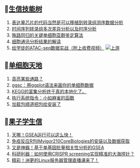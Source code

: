## 📝[生信技能树](https://github.com/ixxmu/mp_duty/issues?q=label%3A%E7%94%9F%E4%BF%A1%E6%8A%80%E8%83%BD%E6%A0%91+is%3Aclosed)
<!-- 1issueTable -->

1. [表达量芯片的代码当然是可以移植到转录组测序数据分析](https://github.com/ixxmu/mp_duty/issues/4066) 
2. [时间序列转录组多次差异分析以及时序分析](https://github.com/ixxmu/mp_duty/issues/4064) 
3. [殊路同归的关键单细胞亚群鉴定算法](https://github.com/ixxmu/mp_duty/issues/4050) 
4. [细胞通讯分析结果的解读](https://github.com/ixxmu/mp_duty/issues/4047) 
5. [给学徒的ATAC-seq数据实战（附上收费视频）](https://github.com/ixxmu/mp_duty/issues/4043) [![上游](https://img.shields.io/github/labels/ixxmu/mp_duty/上游)](https://github.com/ixxmu/mp_duty/labels/上游)
<!-- 1issueTable -->
## 📝[单细胞天地](https://github.com/ixxmu/mp_duty/issues?q=label%3A%E5%8D%95%E7%BB%86%E8%83%9E%E5%A4%A9%E5%9C%B0+is%3Aclosed)
<!-- 2issueTable -->

1. [高亮某些通路？](https://github.com/ixxmu/mp_duty/issues/4060) 
2. [ggsc：用ggplot语法来画你的单细胞数据](https://github.com/ixxmu/mp_duty/issues/4021) 
3. [KEGG的富集分析终于真的本地化了。](https://github.com/ixxmu/mp_duty/issues/4013) 
4. [执行系统指令：小如麻雀的函数](https://github.com/ixxmu/mp_duty/issues/3960) 
5. [加载包顺道把包给安装了](https://github.com/ixxmu/mp_duty/issues/3933) 
<!-- 2issueTable -->

## 📝[果子学生信](https://github.com/ixxmu/mp_duty/issues?q=label%3A%E6%9E%9C%E5%AD%90%E5%AD%A6%E7%94%9F%E4%BF%A1+is%3Aclosed)
<!-- 3issueTable -->

1. [天哪！GSEA运行可以这么快！](https://github.com/ixxmu/mp_duty/issues/3953) 
2. [免疫反应R包IMvigor210CoreBiologies的安装以及数据获取](https://github.com/ixxmu/mp_duty/issues/3795) 
3. [又是神器！基于单基因批量相关性分析的GSEA](https://github.com/ixxmu/mp_duty/issues/3772) 
4. [科研利器：如何使用CRISPR screening实现精准的大海捞针？](https://github.com/ixxmu/mp_duty/issues/3684) 
5. [精彩！洲更的Linux服务器管理直播课来了！](https://github.com/ixxmu/mp_duty/issues/3659) 
<!-- 3issueTable -->
